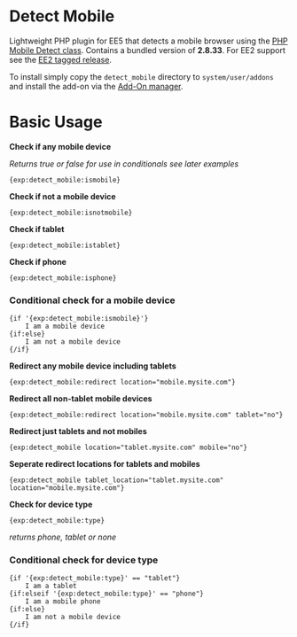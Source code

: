 Detect Mobile
=============

Lightweight PHP plugin for EE5 that detects a mobile browser using the [PHP Mobile Detect class](http://mobiledetect.net/). 
Contains a bundled version of **2.8.33**. For EE2 support see the [EE2 tagged release](https://github.com/garethtdavies/detect-mobile/releases/tag/ee2).

To install simply copy the `detect_mobile` directory to `system/user/addons` and install the add-on via the [Add-On manager](https://docs.expressionengine.com/latest/cp/addons/index.html).

Basic Usage
=============

**Check if any mobile device**

*Returns true or false for use in conditionals see later examples*

```{exp:detect_mobile:ismobile}```
        
**Check if not a mobile device**

```{exp:detect_mobile:isnotmobile}```
        
**Check if tablet**

```{exp:detect_mobile:istablet}```
        
**Check if phone**

```{exp:detect_mobile:isphone}```
        
### Conditional check for a mobile device

```
{if '{exp:detect_mobile:ismobile}'}
    I am a mobile device
{if:else}	
    I am not a mobile device
{/if}
```

**Redirect any mobile device including tablets**

```{exp:detect_mobile:redirect location="mobile.mysite.com"}```
        
**Redirect all non-tablet mobile devices**

```{exp:detect_mobile:redirect location="mobile.mysite.com" tablet="no"}```
        
**Redirect just tablets and not mobiles**

```{exp:detect_mobile location="tablet.mysite.com" mobile="no"}```
        
**Seperate redirect locations for tablets and mobiles**

```{exp:detect_mobile tablet_location="tablet.mysite.com" location="mobile.mysite.com"}```
        
**Check for device type**

```{exp:detect_mobile:type}```

*returns phone, tablet or none*

### Conditional check for device type

```
{if '{exp:detect_mobile:type}' == "tablet"}	
    I am a tablet
{if:elseif '{exp:detect_mobile:type}' == "phone"}	
    I am a mobile phone
{if:else}
    I am not a mobile device
{/if}
```    
